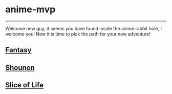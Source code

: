 # anime-mvp
---
Welcome new guy, it seems you have found inside the anime rabbit hole, I welcome you! Now it is time to pick the path for your new adventure!
## [Fantasy](genre-1/fantasy.md)
## [Shounen](genre-2/shounen.md)
## [Slice of Life](genre-3/slice-of-life.md)
